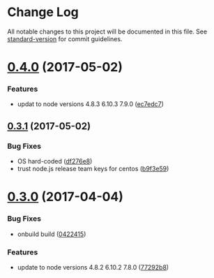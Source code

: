 # Change Log

All notable changes to this project will be documented in this file. See [standard-version](https://github.com/conventional-changelog/standard-version) for commit guidelines.

<a name="0.4.0"></a>
# [0.4.0](https://github.com/bucharest-gold/origin-s2i-nodejs/compare/v0.3.1...v0.4.0) (2017-05-02)


### Features

* updat to node versions 4.8.3 6.10.3 7.9.0 ([ec7edc7](https://github.com/bucharest-gold/origin-s2i-nodejs/commit/ec7edc7))



<a name="0.3.1"></a>
## [0.3.1](https://github.com/bucharest-gold/origin-s2i-nodejs/compare/v0.3.0...v0.3.1) (2017-05-02)


### Bug Fixes

* OS hard-coded ([df276e8](https://github.com/bucharest-gold/origin-s2i-nodejs/commit/df276e8))
* trust node.js release team keys for centos ([b9f3e59](https://github.com/bucharest-gold/origin-s2i-nodejs/commit/b9f3e59))



<a name="0.3.0"></a>
# [0.3.0](https://github.com/bucharest-gold/origin-s2i-nodejs/compare/0.2.0...v0.3.0) (2017-04-04)


### Bug Fixes

* onbuild build  ([0422415](https://github.com/bucharest-gold/origin-s2i-nodejs/commit/0422415))


### Features

* update to node versions 4.8.2 6.10.2 7.8.0 ([77292b8](https://github.com/bucharest-gold/origin-s2i-nodejs/commit/77292b8))
